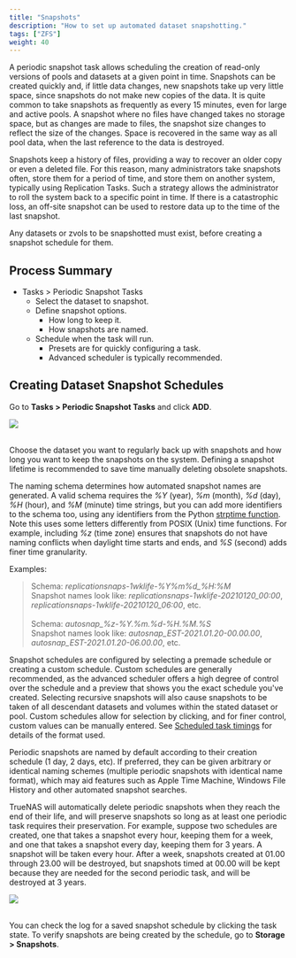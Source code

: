 ```yaml
---
title: "Snapshots"
description: "How to set up automated dataset snapshotting."
tags: ["ZFS"]
weight: 40
---
```


A periodic snapshot task allows scheduling the creation of read-only versions of pools and datasets at a given point in time.
Snapshots can be created quickly and, if little data changes, new snapshots take up very little space, since snapshots do not make new copies of the data.  It is quite common to take snapshots as frequently as every 15 minutes, even for large and active pools. A snapshot where no files have changed takes no storage space, but as changes are made to files, the snapshot size changes to reflect the size of the changes. Space is recovered in the same way as all pool data, when the last reference to the data is destroyed.

Snapshots keep a history of files, providing a way to recover an older copy or even a deleted file.  For this reason, many administrators take snapshots often, store them for a period of time, and store them on another system, typically using Replication Tasks. Such a strategy allows the administrator to roll the system back to a specific point in time. If there is a catastrophic loss, an off-site snapshot can be used to restore data up to the time of the last snapshot.

Any datasets or zvols to be snapshotted must exist, before creating a snapshot schedule for them.

## Process Summary

* Tasks > Periodic Snapshot Tasks
  * Select the dataset to snapshot.
  * Define snapshot options.
    * How long to keep it.
    * How snapshots are named.
  * Schedule when the task will run.
    * Presets are for quickly configuring a task.
    * Advanced scheduler is typically recommended.

## Creating Dataset Snapshot Schedules

Go to **Tasks > Periodic Snapshot Tasks** and click **ADD**.

<img src="/images/tasks-periodicsnap-add.png">
<br><br>

Choose the dataset you want to regularly back up with snapshots and how long you want to keep the snapshots on the system.
Defining a snapshot lifetime is recommended to save time manually deleting obsolete snapshots.

The naming schema determines how automated snapshot names are generated. A valid schema requires the *%Y* (year), *%m* (month), *%d* (day), *%H* (hour), and *%M* (minute) time strings, but you can add more identifiers to the schema too, using any identifiers from the Python [strptime function](https://docs.python.org/3/library/datetime.html#strftime-and-strptime-behavior). Note this uses some letters differently from POSIX (Unix) time functions. For example, including *%z* (time zone) ensures that snapshots do not have naming conflicts when daylight time starts and ends, and *%S* (second) adds finer time granularity.

Examples: 
<blockquote>Schema: <i>replicationsnaps-1wklife-%Y%m%d_%H:%M</i><br/>
Snapshot names look like: <i>replicationsnaps-1wklife-20210120_00:00</i>, <i>replicationsnaps-1wklife-20210120_06:00</i>, etc.<br/><br/>
Schema: <i>autosnap_%z-%Y.%m.%d-%H.%M.%S</i><br/>
Snapshot names look like: <i>autosnap_EST-2021.01.20-00.00.00</i>, <i>autosnap_EST-2021.01.20-06.00.00</i>, etc.</blockquote>

Snapshot schedules are configured by selecting a premade schedule or creating a custom schedule. Custom schedules are generally recommended, as the advanced scheduler offers a high degree of control over the schedule and a preview that shows you the exact schedule you've created. Selecting recursive snapshots will also cause snapshots to be taken of all descendant datasets and volumes within the stated dataset or pool. Custom schedules allow for selection by clicking, and for finer control, custom values can be manually entered. See <a href="hub/additional-topics/reference/scheduled_task_timings.md">Scheduled task timings</a> for details of the format used.

Periodic snapshots are named by default according to their creation schedule (1 day, 2 days, etc). If preferred, they can be given arbitrary or identical naming schemes (multiple periodic snapshots with identical name format), which may aid features such as Apple Time Machine, Windows File History and other automated snapshot searches.

TrueNAS will automatically delete periodic snapshots when they reach the end of their life, and will preserve snapshots so long as at least one periodic task requires their preservation. For example, suppose two schedules are created, one that takes a snapshot every hour, keeping them for a week, and one that takes a snapshot every day, keeping them for 3 years. A snapshot will be taken every hour. After a week, snapshots created at 01.00 through 23.00 will be destroyed, but snapshots timed at 00.00 will be kept because they are needed for the second periodic task, and will be destroyed at 3 years.

<img src="/images/advanced-scheduler.png">
<br><br>

You can check the log for a saved snapshot schedule by clicking the task state.
To verify snapshots are being created by the schedule, go to **Storage > Snapshots**.
